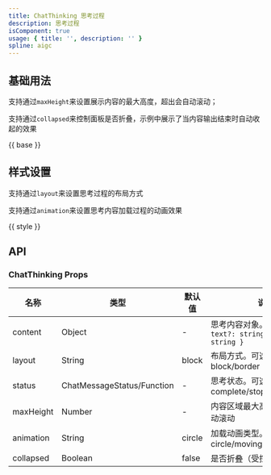 ```yaml
---
title: ChatThinking 思考过程
description: 思考过程
isComponent: true
usage: { title: '', description: '' }
spline: aigc
---
```


## 基础用法
支持通过`maxHeight`来设置展示内容的最大高度，超出会自动滚动；

支持通过`collapsed`来控制面板是否折叠，示例中展示了当内容输出结束时自动收起的效果

{{ base }}


## 样式设置
支持通过`layout`来设置思考过程的布局方式

支持通过`animation`来设置思考内容加载过程的动画效果

{{ style }}


## API
### ChatThinking Props

名称 | 类型 | 默认值 | 说明 | 必传
-- | -- | -- | -- | --
content | Object | - | 思考内容对象。TS类型：`{ text?: string; title?: string }` | N
layout | String | block | 布局方式。可选项： block/border | N
status | ChatMessageStatus/Function | - | 思考状态。可选项：complete/stop/error/pending | N
maxHeight | Number | - | 内容区域最大高度，超出会自动滚动 | N
animation | String | circle | 加载动画类型。可选项： circle/moving/gradient | N
collapsed | Boolean | false | 是否折叠（受控） | N
